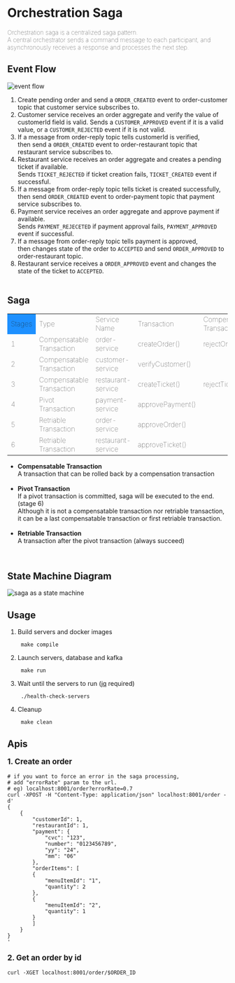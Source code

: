 # Orchestration Saga
<span style="font-weight: lighter">
Orchestration saga is a centralized saga pattern.<br>
A central orchestrator sends a command message to each participant, and asynchronously receives a response and processes the next step.
</span><br>

## Event Flow
<img src="https://user-images.githubusercontent.com/17774927/184935990-fa372298-f522-4578-aa80-cb77598cb2c9.png" alt="event flow"></img>
1. Create pending order and send a `ORDER_CREATED` event to order-customer topic that customer service subscribes to.
2. Customer service receives an order aggregate and verify the value of customerId field is valid.
   Sends a `CUSTOMER_APPROVED` event if it is a valid value, or a `CUSTOMER_REJECTED` event if it is not valid.
3. If a message from order-reply topic tells customerId is verified, <br>
then send a `ORDER_CREATED` event to order-restaurant topic that restaurant service subscribes to.
4. Restaurant service receives an order aggregate and creates a pending ticket if available.<br>
   Sends `TICKET_REJECTED` if ticket creation fails, `TICKET_CREATED` event if successful.
5. If a message from order-reply topic tells ticket is created successfully, <br>
then send `ORDER_CREATED` event to order-payment topic that payment service subscribes to.
6. Payment service receives an order aggregate and approve payment if available.<br>
Sends `PAYMENT_REJECETED` if payment approval fails, `PAYMENT_APPROVED` event if successful. 
7. If a message from order-reply topic tells payment is approved, <br>
then changes state of the order to `ACCEPTED` and send `ORDER_APPROVED` to order-restaurant topic.
8. Restaurant service receives a `ORDER_APPROVED` event and changes the state of the ticket to `ACCEPTED`.
<br></br>

## Saga
<table style="text-align: left; vertical-align: center; font-weight: lighter">
<tr>
<td style="background-color: dodgerblue;">Stages</td>
<td>Type</td>
<td>Service Name</td>
<td>Transaction</td>
<td>Compensation Transaction</td>
</tr>
<tr>
<td>1</td>
<td>Compensatable Transaction</td>
<td>order-service</td>
<td>createOrder()</td>
<td>rejectOrder()</td>
</tr>
<tr>
<td>2</td>
<td>Compensatable Transaction</td>
<td>customer-service</td>
<td>verifyCustomer()</td>
<td></td>
</tr>
<tr>
<td>3</td>
<td>Compensatable Transaction</td>
<td>restaurant-service</td>
<td>createTicket()</td>
<td>rejectTicket()</td>
</tr>
<tr>
<td>4</td>
<td>Pivot Transaction</td>
<td>payment-service</td>
<td>approvePayment()</td>
<td></td>
</tr>
<tr>
<td>5</td>
<td>Retriable Transaction</td>
<td>order-service</td>
<td>approveOrder()</td>
<td></td>
</tr>
<tr>
<td>6</td>
<td>Retriable Transaction</td>
<td>restaurant-service</td>
<td>approveTicket()</td>
<td></td>
</tr>
</table>

- <strong>Compensatable Transaction</strong><br>
A transaction that can be rolled back by a compensation transaction 
<br><br>
- <strong>Pivot Transaction</strong><br>
If a pivot transaction is committed, saga will be executed to the end. (stage 6)<br>
Although it is not a compensatable transaction nor retriable transaction,<br>
it can be a last compensatable transaction or first retriable transaction.
<br><br>
- <strong>Retriable Transaction</strong><br>
A transaction after the pivot transaction (always succeed)
<br>

## State Machine Diagram
<img src="https://user-images.githubusercontent.com/17774927/184551539-a2d2b4e5-798d-4f65-a4bd-10d8f01209c0.png" alt="saga as a state machine">


## Usage
1. Build servers and docker images

        make compile
2. Launch servers, database and kafka

        make run
3. Wait until the servers to run (<a href="https://github.com/stedolan/jq">jq</a> required)

        ./health-check-servers

4. Cleanup

        make clean

## Apis
<p style="font-weight: bold; font-size: 13pt">1. Create an order</p>

    # if you want to force an error in the saga processing,
    # add "errorRate" param to the url.
    # eg) localhost:8001/order?errorRate=0.7
    curl -XPOST -H "Content-Type: application/json" localhost:8001/order -d'
    {
        {
            "customerId": 1,
            "restaurantId": 1,
            "payment": {
                "cvc": "123",
                "number": "0123456789",
                "yy": "24",
                "mm": "06"
            },
            "orderItems": [
            {
                "menuItemId": "1",
                "quantity": 2
            },
            {
                "menuItemId": "2",
                "quantity": 1
            }
            ]
        }
    }
    '


<p style="font-weight: bold; font-size: 13pt">2. Get an order by id</p>

    curl -XGET localhost:8001/order/$ORDER_ID
